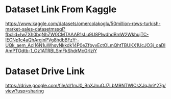 # Dataset Link From Kaggle
https://www.kaggle.com/datasets/omercolakoglu/50million-rows-turkish-market-sales-datasetmssql?fbclid=IwZXh0bgNhZW0CMTAAAR1sLu9U8PIwdhdBmW2WkhujTC-lECNp1c4aQhArgjnPVg8hdbBFzY--UQk_aem_Aci16N1uWhsvNkkdk14P0eZfbyvEctOLmQhtTBUKX1UcJO3j_oaDIAmPTOdtb-1_Oz1ATRBLSmFkShdrMcGrIziY

# Dataset Drive Link
https://drive.google.com/file/d/1mJ0_BnXJnuOJ7LbM9NTWICsXJqJmY27g/view?usp=sharing
